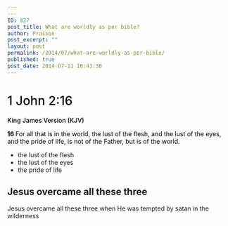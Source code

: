 ```yaml
---
---
ID: 827
post_title: What are worldly as per bible?
author: Praison
post_excerpt: ""
layout: post
permalink: /2014/07/what-are-worldly-as-per-bible/
published: true
post_date: 2014-07-11 16:43:30
---
```

<h1 class="passage-display" style="font-weight: 500; color: #000000;"><span class="passage-display-bcv">1 John 2:16</span></h1>
<p class="passage-display" style="font-weight: 500; color: #000000;"><span class="passage-display-version">King James Version (KJV)</span></p>
<p style="color: #000000;"><span id="en-KJV-30567" class="text 1John-2-16"><span class="versenum" style="font-weight: bold;">16 </span>For all that is in the world, the lust of the flesh, and the lust of the eyes, and the pride of life, is not of the Father, but is of the world.</span></p>

<ul>
	<li>the lust of the flesh</li>
	<li>the lust of the eyes</li>
	<li>the pride of life</li>
</ul>
<h2>Jesus overcame all these three</h2>
Jesus overcame all these three when He was tempted by satan in the wilderness

&nbsp;